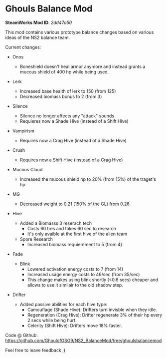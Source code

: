 # Ghouls Balance Mod

**SteamWorks Mod ID**: *2dd47a50*

This mod contains various prototype balance changes based on various ideas of the NS2 balance team.

Current changes:

- Onos 
    - Boneshield doesn't heal armor anymore and instead grants a mucous shield of 400 hp while being used.
    
- Lerk
    - Increased base health of lerk to 150 (from 125)
    - Decreased biomass bonus to 2 (from 3)

- Silence
    - Silence no longer affects any "attack" sounds
    - Requieres now a Shade Hive (instead of a Shift Hive)
    
- Vampirism 
    - Requires now a Crag Hive (instead of a Shade Hive)
    
- Crush
    - Requires now a Shift Hive (instead of a Crag Hive)

- Mucous Cloud
    - Increased the mucous shield hp to 20% (from 15%) of the traget's hp

- MG
    - Decreased weight to 0.21 (150% of the GL) from 0.26
    
- Hive
    - Added a Biomasss 3 reserach tech
        - Costs 60 tres and takes 60 sec to research
        - It's only avaible at the first hive of the alien team
    - Spore Research
        - Increased biomass requierement to 5 (from 4)
            
- Fade
    - Blink
        - Lowered activation energy costs to 7 (from 14)
        - Increased usage energy costs to 46/sec (from 35/sec)
        - This change makes using blink shortly (<0.6 secs) cheaper and allows to use it similair to the old shadow step.
        
- Drifter 
    - Added passive abilities for each hive type:
        - Camouflage (Shade Hive): Drifters turn invisble when they idle.
        - Regeneration (Crag Hive): Drifter regenerate 3% of their hp every 2 secs while being hurt.
        - Celerity (Shift Hive): Drifters move 18% faster.

Code @ Github: https://github.com/GhoulofGSG9/NS2_BalanceMod/tree/ghoulsbalancemod

Feel free to leave feedback ;)

